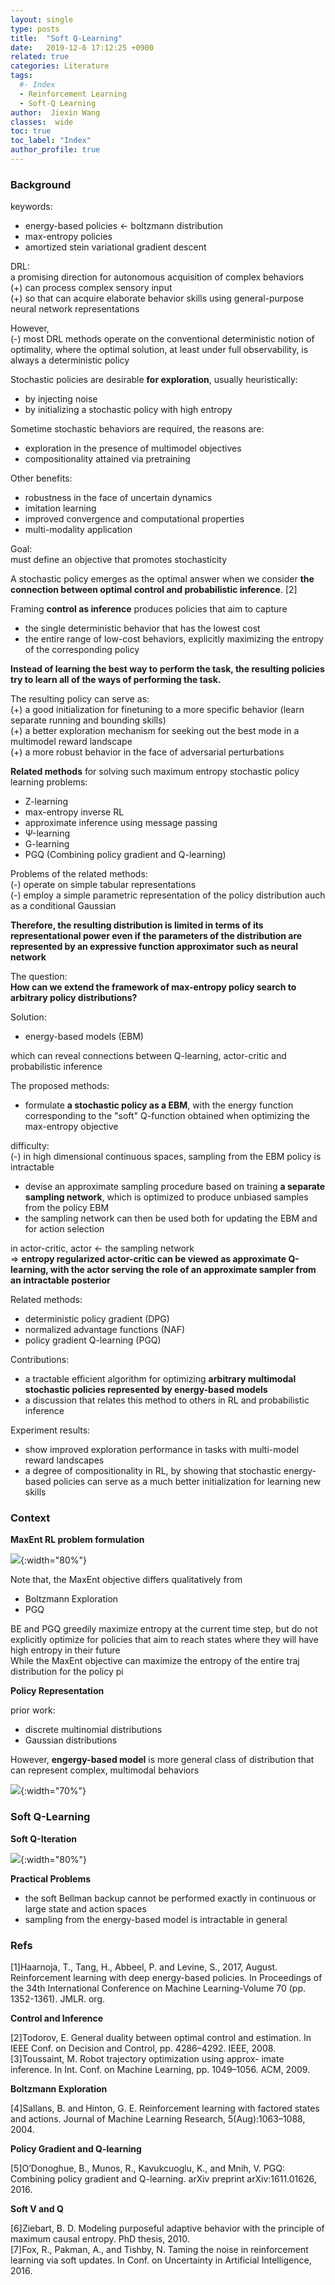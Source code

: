 ```yaml
---
layout: single
type: posts
title:  "Soft Q-Learning"
date:   2019-12-6 17:12:25 +0900
related: true
categories: Literature
tags:
  #- Index
  - Reinforcement Learning
  - Soft-Q Learning
author:  Jiexin Wang
classes:  wide
toc: true
toc_label: "Index"
author_profile: true
---
```


### Background

keywords:  
- energy-based policies <- boltzmann distribution
- max-entropy policies
- amortized stein variational gradient descent

DRL:  
a promising direction for autonomous acquisition of complex behaviors  
(+) can process complex sensory input  
(+) so that can acquire elaborate behavior skills using general-purpose neural network representations

However,  
(-) most DRL methods operate on the conventional deterministic notion of optimality, where the optimal solution, at least under full observability, is always a deterministic policy  

Stochastic policies are desirable **for exploration**, usually heuristically:  
- by injecting noise  
- by initializing a stochastic policy with high entropy    

Sometime stochastic behaviors are required, the reasons are:  
- exploration in the presence of multimodel objectives
- compositionality attained via pretraining  

Other benefits:  
- robustness in the face of uncertain dynamics
- imitation learning  
- improved convergence and computational properties  
- multi-modality application  

Goal:  
must define an objective that promotes stochasticity   

A stochastic policy emerges as the optimal answer when we consider **the connection between optimal control and probabilistic inference**. [2]  

Framing **control as inference** produces policies that aim to capture   
- the single deterministic behavior that has the lowest cost
- the entire range of low-cost behaviors, explicitly maximizing the entropy of the corresponding policy  

**Instead of learning the best way to perform the task, the resulting policies try to learn all of the ways of performing the task.**

The resulting policy can serve as:    
(+) a good initialization for finetuning to a more specific behavior (learn separate running and bounding skills)  
(+) a better exploration mechanism for seeking out the best mode in a multimodel reward landscape  
(+) a more robust behavior in the face of adversarial perturbations

**Related methods** for solving such maximum entropy stochastic policy learning problems:  
- Z-learning  
- max-entropy inverse RL
- approximate inference using message passing  
- Ψ-learning
- G-learning  
- PGQ (Combining policy gradient and Q-learning)

Problems of the related methods:  
(-) operate on simple tabular representations  
(-) employ a simple parametric representation of the policy distribution auch as a conditional Gaussian  

**Therefore, the resulting distribution is limited in terms of its representational power even if the parameters of the distribution are represented by an expressive function approximator such as neural network**

The question:  
**How can we extend the framework of max-entropy policy search to arbitrary policy distributions?**  

Solution:  
- energy-based models (EBM)   

which can reveal connections between Q-learning, actor-critic and probabilistic inference  

The proposed methods:

- formulate **a stochastic policy as a EBM**, with the energy function corresponding to the "soft" Q-function obtained when optimizing the max-entropy objective

difficulty:  
(-) in high dimensional continuous spaces, sampling from the EBM policy is intractable  

- devise an approximate sampling procedure based on training **a separate sampling network**, which is optimized to produce unbiased samples from the policy EBM
- the sampling network can then be used both for updating the EBM and for action selection

in actor-critic, actor <- the sampling network  
=> **entropy regularized actor-critic can be viewed as approximate Q-learning, with the actor serving the role of an approximate sampler from an intractable posterior**

Related methods:  
- deterministic policy gradient (DPG)
- normalized advantage functions (NAF)
- policy gradient Q-learning (PGQ)

Contributions:  
- a tractable efficient algorithm for optimizing **arbitrary multimodal stochastic policies represented by energy-based models**  
- a discussion that relates this method to others in RL and probabilistic inference  

Experiment results:  
- show improved exploration performance in tasks with multi-model reward landscapes  
- a degree of compositionality in RL, by showing that stochastic energy-based policies can serve as a much better initialization for learning new skills  

### Context

**MaxEnt RL problem formulation**

![](https://ha5ha6.github.io/judy_blog/assets/images/maxentrl.png){:width="80%"}

Note that, the MaxEnt objective differs qualitatively from  
- Boltzmann Exploration  
- PGQ  

BE and PGQ greedily maximize entropy at the current time step, but do not explicitly optimize for policies that aim to reach states where they will have high entropy in their future  
While the MaxEnt objective can maximize the entropy of the entire traj distribution for the policy pi  

**Policy Representation**  

prior work:  
- discrete multinomial distributions  
- Gaussian distributions  

However, **engergy-based model** is more general class of distribution that can represent complex, multimodal behaviors  

![](https://ha5ha6.github.io/judy_blog/assets/images/softbellman.png){:width="70%"}

### Soft Q-Learning

**Soft Q-Iteration**  

![](https://ha5ha6.github.io/judy_blog/assets/images/softqiter.png){:width="80%"}

**Practical Problems**  

- the soft Bellman backup cannot be performed exactly in continuous or large state and action spaces  
- sampling from the energy-based model is intractable in general  





### Refs

[1]Haarnoja, T., Tang, H., Abbeel, P. and Levine, S., 2017, August. Reinforcement learning with deep energy-based policies. In Proceedings of the 34th International Conference on Machine Learning-Volume 70 (pp. 1352-1361). JMLR. org.  

**Control and Inference**

[2]Todorov, E. General duality between optimal control and estimation. In IEEE Conf. on Decision and Control, pp. 4286–4292. IEEE, 2008.  
[3]Toussaint, M. Robot trajectory optimization using approx- imate inference. In Int. Conf. on Machine Learning, pp. 1049–1056. ACM, 2009.  

**Boltzmann Exploration**  

[4]Sallans, B. and Hinton, G. E. Reinforcement learning with factored states and actions. Journal of Machine Learning Research, 5(Aug):1063–1088, 2004.

**Policy Gradient and Q-learning**  

[5]O’Donoghue, B., Munos, R., Kavukcuoglu, K., and Mnih, V. PGQ: Combining policy gradient and Q-learning. arXiv preprint arXiv:1611.01626, 2016.

**Soft V and Q**  

[6]Ziebart, B. D. Modeling purposeful adaptive behavior with the principle of maximum causal entropy. PhD thesis, 2010.  
[7]Fox, R., Pakman, A., and Tishby, N. Taming the noise in reinforcement learning via soft updates. In Conf. on Uncertainty in Artificial Intelligence, 2016.
